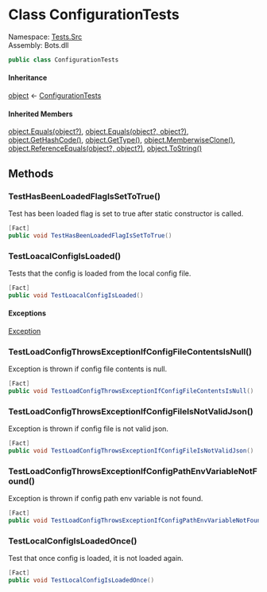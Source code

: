 # <a id="Tests_Src_ConfigurationTests"></a> Class ConfigurationTests

Namespace: [Tests.Src](Tests.Src.md)  
Assembly: Bots.dll  

```csharp
public class ConfigurationTests
```

#### Inheritance

[object](https://learn.microsoft.com/dotnet/api/system.object) ← 
[ConfigurationTests](Tests.Src.ConfigurationTests.md)

#### Inherited Members

[object.Equals\(object?\)](https://learn.microsoft.com/dotnet/api/system.object.equals\#system\-object\-equals\(system\-object\)), 
[object.Equals\(object?, object?\)](https://learn.microsoft.com/dotnet/api/system.object.equals\#system\-object\-equals\(system\-object\-system\-object\)), 
[object.GetHashCode\(\)](https://learn.microsoft.com/dotnet/api/system.object.gethashcode), 
[object.GetType\(\)](https://learn.microsoft.com/dotnet/api/system.object.gettype), 
[object.MemberwiseClone\(\)](https://learn.microsoft.com/dotnet/api/system.object.memberwiseclone), 
[object.ReferenceEquals\(object?, object?\)](https://learn.microsoft.com/dotnet/api/system.object.referenceequals), 
[object.ToString\(\)](https://learn.microsoft.com/dotnet/api/system.object.tostring)

## Methods

### <a id="Tests_Src_ConfigurationTests_TestHasBeenLoadedFlagIsSetToTrue"></a> TestHasBeenLoadedFlagIsSetToTrue\(\)

Test has been loaded flag is set to true after static constructor is called.

```csharp
[Fact]
public void TestHasBeenLoadedFlagIsSetToTrue()
```

### <a id="Tests_Src_ConfigurationTests_TestLoacalConfigIsLoaded"></a> TestLoacalConfigIsLoaded\(\)

Tests that the config is loaded from the local config file.

```csharp
[Fact]
public void TestLoacalConfigIsLoaded()
```

#### Exceptions

 [Exception](https://learn.microsoft.com/dotnet/api/system.exception)

### <a id="Tests_Src_ConfigurationTests_TestLoadConfigThrowsExceptionIfConfigFileContentsIsNull"></a> TestLoadConfigThrowsExceptionIfConfigFileContentsIsNull\(\)

Exception is thrown if config file contents is null.

```csharp
[Fact]
public void TestLoadConfigThrowsExceptionIfConfigFileContentsIsNull()
```

### <a id="Tests_Src_ConfigurationTests_TestLoadConfigThrowsExceptionIfConfigFileIsNotValidJson"></a> TestLoadConfigThrowsExceptionIfConfigFileIsNotValidJson\(\)

Exception is thrown if config file is not valid json.

```csharp
[Fact]
public void TestLoadConfigThrowsExceptionIfConfigFileIsNotValidJson()
```

### <a id="Tests_Src_ConfigurationTests_TestLoadConfigThrowsExceptionIfConfigPathEnvVariableNotFound"></a> TestLoadConfigThrowsExceptionIfConfigPathEnvVariableNotFound\(\)

Exception is thrown if config path env variable is not found.

```csharp
[Fact]
public void TestLoadConfigThrowsExceptionIfConfigPathEnvVariableNotFound()
```

### <a id="Tests_Src_ConfigurationTests_TestLocalConfigIsLoadedOnce"></a> TestLocalConfigIsLoadedOnce\(\)

Test that once config is loaded, it is not loaded again.

```csharp
[Fact]
public void TestLocalConfigIsLoadedOnce()
```

